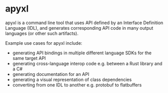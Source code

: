 # apyxl
apyxl is a command line tool that uses API defined by an Interface Definition Language (IDL), and generates corresponding API code in many output languages (or other such artifacts).

Example use cases for apyxl include:
- generating API bindings in multiple different language SDKs for the same target API
- generating cross-language interop code e.g. between a Rust library and a C#
- generating documentation for an API
- generating a visual representation of class dependencies
- converting from one IDL to another e.g. protobuf to flatbuffers
